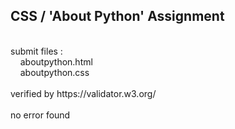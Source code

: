 ## CSS / 'About Python' Assignment<br />
<br />
submit files :<br />
&nbsp;&nbsp;&nbsp;&nbsp;aboutpython.html<br />
&nbsp;&nbsp;&nbsp;&nbsp;aboutpython.css<br />
<br />
verified by https://validator.w3.org/<br />
<br />
no error found<br />
